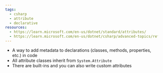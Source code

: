 ```yaml
---
tags:
  - csharp
  - attribute
  - declarative
resources:
  - https://learn.microsoft.com/en-us/dotnet/standard/attributes/
  - https://learn.microsoft.com/en-us/dotnet/csharp/advanced-topics/reflection-and-attributes/
---
```

- A way to add metadata to declarations (classes, methods, properties, etc.) in code
- All attribute classes inherit from `System.Attribute`
- There are built-ins and you can also write custom attributes